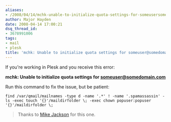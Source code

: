 ```yaml
---
aliases:
- /2008/04/14/mchk-unable-to-initialize-quota-settings-for-someusersomedomaincom/
author: Major Hayden
date: 2008-04-14 17:00:21
dsq_thread_id:
- 3678991006
tags:
- mail
- plesk
title: 'mchk: Unable to initialize quota settings for someuser@somedomain.com'
---
```


If you're working in Plesk and you receive this error:

**mchk: Unable to initialize quota settings for someuser@somedomain.com**

Run this command to fix the issue, but be patient:

```
find /var/qmail/mailnames -type d -name '.*' ! -name '.spamassassin' -ls -exec touch '{}'/maildirfolder \; -exec chown popuser:popuser '{}'/maildirfolder \;
```

> Thanks to [Mike Jackson][1] for this one.

 [1]: http://barking-dog.net/